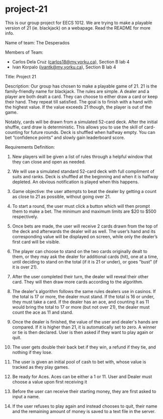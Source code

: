# project-21
This is our group project for EECS 1012. We are trying to make a playable version of 21 (ie. blackjack) on a webapage. Read the README for more info.

Name of team: The Desperados

Members of Team:
- Carlos Dela Cruz (carlos18@my.yorku.ca), Section B lab 4
- Ivan Korpalo (ivantk@my.yorku.ca), Section B lab 4

Title: Project 21

Description: Our group has chosen to make a playable game of 21. 21 is the family-friendly name for blackjack. The rules are simple. A dealer and a player are both dealt a card. They can choose to either draw a card or keep their hand. They repeat till satisfied. The goal is to finish with a hand with the highest value. If the value exceeds 21 though, the player is out of the game.

Notably, cards will be drawn from a simulated 52-card deck. After the initial shuffle, card draw is deterministic. This allows you to use the skill of card-counting for future rounds. Deck is shuffled when halfway empty. You can bet “confidence points” and slowly gain leaderboard score.


Requirements Definition:

1. New players will be given a list of rules through a helpful window that they can close and open as needed.
    
2. We will use a simulated standard 52-card deck with full compliment of suits and ranks. Deck is shuffled at the beginning and when it is halfway depleted. An obvious notification is played when this happens.
      
3. Game objective: the user attempts to beat the dealer by getting a count as close to 21 as possible, without going over 21.

4.	To start a round, the user must click a button which will then prompt them to make a bet. The minimum and maximum limits are $20 to $500 respectively.

5.	Once bets are made, the user will receive 2 cards drawn from the top of the deck and afterwards the dealer will as well. The user’s hand and its corresponding value will be displayed on screen, while only the dealer’s first card will be visible.

6. The player can choose to stand on the two cards originally dealt to them, or they may ask the dealer for additional cards (hit), one at a time, until deciding to stand on the total (if it is 21 or under), or goes "bust" (if it is over 21).

7.	After the user completed their turn, the dealer will reveal their other card. They will then draw more cards according to the algorithm.

8.	The dealer's algorithm follows the same rules dealers use in casinos. If the total is 17 or more, the dealer must stand. If the total is 16 or under, they must take a card. If the dealer has an ace, and counting it as 11 would bring the total to 17 or more (but not over 21), the dealer must count the ace as 11 and stand.

9. Once the dealer is finished, the value of the user and dealer's hands are compared. If it is higher than 21, it is automatically set to zero. A winner or tie is then declared. User is then asked if they want to play again or quit.

10. The user gets double their back bet if they win, a refund if they tie, and nothing if they lose.

11. The user is given an initial pool of cash to bet with, whose value is tracked as they play games.
    
12. Be ready for Aces. Aces can be either a 1 or 11. User and Dealer must choose a value upon first receiving it
    
13.	Before the user can receive their starting money, they are first asked to input a name.

14.	If the user refuses to play again and instead chooses to quit, their name and the remaining amount of money is saved to a text file in the server.
